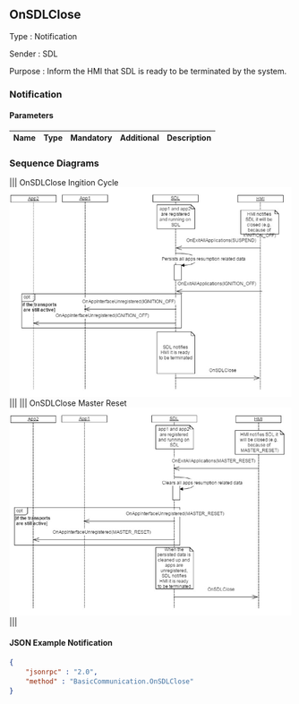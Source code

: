 ## OnSDLClose

Type
: Notification

Sender
: SDL

Purpose
: Inform the HMI that SDL is ready to be terminated by the system.


### Notification

#### Parameters

|Name|Type|Mandatory|Additional|Description|
|:---|:---|:--------|:---------|:----------|

### Sequence Diagrams
|||
OnSDLClose Ingition Cycle
![OnSDLClose](./assets/OnSDLCloseIgnition.png)
|||
|||
OnSDLClose Master Reset
![OnSDLClose](./assets/OnSDLCLoseReset.png)
|||

#### JSON Example Notification
```json
{
	"jsonrpc" : "2.0",
	"method" : "BasicCommunication.OnSDLClose"
}
```
